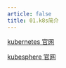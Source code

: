 ```yaml
---
article: false
title: 01.k8s简介
---
```


[kubernetes 官网](https://kubernetes.io/zh-cn/docs/home/)

[kubesphere 官网](https://kubesphere.io/zh/)





























